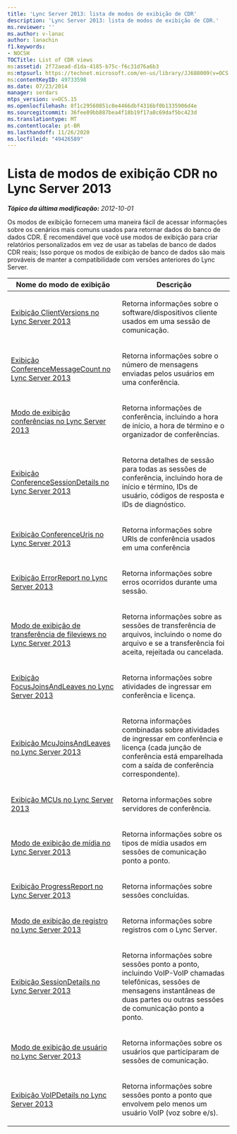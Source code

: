 ```yaml
---
title: 'Lync Server 2013: lista de modos de exibição de CDR'
description: 'Lync Server 2013: lista de modos de exibição de CDR.'
ms.reviewer: ''
ms.author: v-lanac
author: lanachin
f1.keywords:
- NOCSH
TOCTitle: List of CDR views
ms:assetid: 2f72aead-d1da-4185-b75c-f6c31d76a6b3
ms:mtpsurl: https://technet.microsoft.com/en-us/library/JJ688009(v=OCS.15)
ms:contentKeyID: 49733598
ms.date: 07/23/2014
manager: serdars
mtps_version: v=OCS.15
ms.openlocfilehash: 8f1c29560851c0e4466dbf4316bf0b1335906d4e
ms.sourcegitcommit: 36fee89bb887bea4f18b19f17a8c69daf5bc423d
ms.translationtype: MT
ms.contentlocale: pt-BR
ms.lasthandoff: 11/26/2020
ms.locfileid: "49426589"
---
```

# <a name="list-of-cdr-views-in-lync-server-2013"></a>Lista de modos de exibição CDR no Lync Server 2013

<div data-xmlns="http://www.w3.org/1999/xhtml">

<div class="topic" data-xmlns="http://www.w3.org/1999/xhtml" data-msxsl="urn:schemas-microsoft-com:xslt" data-cs="https://msdn.microsoft.com/">

<div data-asp="https://msdn2.microsoft.com/asp">



</div>

<div id="mainSection">

<div id="mainBody">

<span> </span>

_**Tópico da última modificação:** 2012-10-01_

Os modos de exibição fornecem uma maneira fácil de acessar informações sobre os cenários mais comuns usados para retornar dados do banco de dados CDR. É recomendável que você use modos de exibição para criar relatórios personalizados em vez de usar as tabelas de banco de dados CDR reais; Isso porque os modos de exibição de banco de dados são mais prováveis de manter a compatibilidade com versões anteriores do Lync Server.


<table>
<colgroup>
<col style="width: 50%" />
<col style="width: 50%" />
</colgroup>
<thead>
<tr class="header">
<th>Nome do modo de exibição</th>
<th>Descrição</th>
</tr>
</thead>
<tbody>
<tr class="odd">
<td><p><a href="lync-server-2013-clientversions-view.md">Exibição ClientVersions no Lync Server 2013</a></p></td>
<td><p>Retorna informações sobre o software/dispositivos cliente usados em uma sessão de comunicação.</p></td>
</tr>
<tr class="even">
<td><p><a href="lync-server-2013-conferencemessagecount-view.md">Exibição ConferenceMessageCount no Lync Server 2013</a></p></td>
<td><p>Retorna informações sobre o número de mensagens enviadas pelos usuários em uma conferência.</p></td>
</tr>
<tr class="odd">
<td><p><a href="lync-server-2013-conferences-view.md">Modo de exibição conferências no Lync Server 2013</a></p></td>
<td><p>Retorna informações de conferência, incluindo a hora de início, a hora de término e o organizador de conferências.</p></td>
</tr>
<tr class="even">
<td><p><a href="lync-server-2013-conferencesessiondetails-view.md">Exibição ConferenceSessionDetails no Lync Server 2013</a></p></td>
<td><p>Retorna detalhes de sessão para todas as sessões de conferência, incluindo hora de início e término, IDs de usuário, códigos de resposta e IDs de diagnóstico.</p></td>
</tr>
<tr class="odd">
<td><p><a href="lync-server-2013-conferenceuris-view.md">Exibição ConferenceUris no Lync Server 2013</a></p></td>
<td><p>Retorna informações sobre URIs de conferência usados em uma conferência</p></td>
</tr>
<tr class="even">
<td><p><a href="lync-server-2013-errorreport-view.md">Exibição ErrorReport no Lync Server 2013</a></p></td>
<td><p>Retorna informações sobre erros ocorridos durante uma sessão.</p></td>
</tr>
<tr class="odd">
<td><p><a href="lync-server-2013-filetransfers-view.md">Modo de exibição de transferência de fileviews no Lync Server 2013</a></p></td>
<td><p>Retorna informações sobre as sessões de transferência de arquivos, incluindo o nome do arquivo e se a transferência foi aceita, rejeitada ou cancelada.</p></td>
</tr>
<tr class="even">
<td><p><a href="lync-server-2013-focusjoinsandleaves-view.md">Exibição FocusJoinsAndLeaves no Lync Server 2013</a></p></td>
<td><p>Retorna informações sobre atividades de ingressar em conferência e licença.</p></td>
</tr>
<tr class="odd">
<td><p><a href="lync-server-2013-mcujoinsandleaves-view.md">Exibição McuJoinsAndLeaves no Lync Server 2013</a></p></td>
<td><p>Retorna informações combinadas sobre atividades de ingressar em conferência e licença (cada junção de conferência está emparelhada com a saída de conferência correspondente).</p></td>
</tr>
<tr class="even">
<td><p><a href="lync-server-2013-mcus-view.md">Exibição MCUs no Lync Server 2013</a></p></td>
<td><p>Retorna informações sobre servidores de conferência.</p></td>
</tr>
<tr class="odd">
<td><p><a href="lync-server-2013-media-view.md">Modo de exibição de mídia no Lync Server 2013</a></p></td>
<td><p>Retorna informações sobre os tipos de mídia usados em sessões de comunicação ponto a ponto.</p></td>
</tr>
<tr class="even">
<td><p><a href="lync-server-2013-progressreport-view.md">Exibição ProgressReport no Lync Server 2013</a></p></td>
<td><p>Retorna informações sobre sessões concluídas.</p></td>
</tr>
<tr class="odd">
<td><p><a href="lync-server-2013-registration-view.md">Modo de exibição de registro no Lync Server 2013</a></p></td>
<td><p>Retorna informações sobre registros com o Lync Server.</p></td>
</tr>
<tr class="even">
<td><p><a href="lync-server-2013-sessiondetails-view.md">Exibição SessionDetails no Lync Server 2013</a></p></td>
<td><p>Retorna informações sobre sessões ponto a ponto, incluindo VoIP-VoIP chamadas telefônicas, sessões de mensagens instantâneas de duas partes ou outras sessões de comunicação ponto a ponto.</p></td>
</tr>
<tr class="odd">
<td><p><a href="lync-server-2013-user-view.md">Modo de exibição de usuário no Lync Server 2013</a></p></td>
<td><p>Retorna informações sobre os usuários que participaram de sessões de comunicação.</p></td>
</tr>
<tr class="even">
<td><p><a href="lync-server-2013-voipdetails-view.md">Exibição VoIPDetails no Lync Server 2013</a></p></td>
<td><p>Retorna informações sobre sessões ponto a ponto que envolvem pelo menos um usuário VoIP (voz sobre e/s).</p></td>
</tr>
</tbody>
</table>


</div>

<span> </span>

</div>

</div>

</div>

